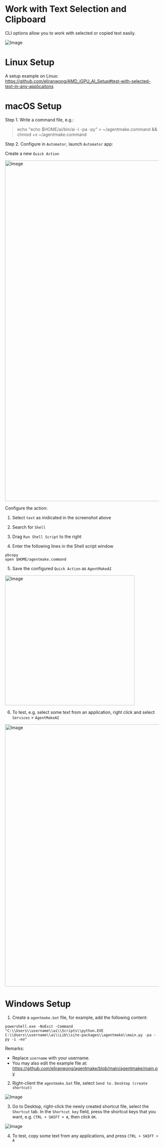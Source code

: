 # Work with Text Selection and Clipboard

CLI options allow you to work with selected or copied text easily.

![Image](https://github.com/user-attachments/assets/e4872498-0cef-48e7-a550-55c0c4234929)

# Linux Setup

A setup example on Linux: https://github.com/eliranwong/AMD_iGPU_AI_Setup#test-with-selected-text-in-any-applicaitons

# macOS Setup

Step 1. Write a command file, e.g.:

> echo "echo $HOME/ai/bin/ai -i -pa -py" > ~/agentmake.command && chmod +x ~/agentmake.command

Step 2. Configure in `Automator`, launch `Automator` app:

Create a new `Quick Action`

<img width="1112" alt="Image" src="https://github.com/user-attachments/assets/649e7383-4351-467f-9240-bd849e8876c3" />

Configure the action:

1. Select `text` as inidicated in the screenshot above

2. Search for `Shell`

3. Drag `Run Shell Script` to the right

4. Enter the following lines in the Shell script window

```
pbcopy
open $HOME/agentmake.command
```

5. Save the configured `Quick Action` as `AgentMakeAI`

<img width="424" alt="Image" src="https://github.com/user-attachments/assets/91de5714-8ea8-404e-8a75-f9aa6fab439d" />

6. To test, e.g. select some text from an application, right click and select `Services` > `AgentMakeAI`

<img width="856" alt="Image" src="https://github.com/user-attachments/assets/40a127f5-c05e-48f3-a3c5-d061f32a197a" />

# Windows Setup

1. Create a `agentmake.bat` file, for example, add the following content:

```
powershell.exe -NoExit -Command "C:\\Users\\username\\ai\\Scripts\\python.EXE C:\\Users\\username\\ai\\Lib\\site-packages\\agentmake\\main.py -pa -py -i -eo"
```

Remarks:
- Replace `username` with your username.
- You may also edit the example file at: https://github.com/eliranwong/agentmake/blob/main/agentmake/main.py

2. Right-client the `agentmake.bat` file, select `Send to` . `Desktop (create shortcut)`

![Image](https://github.com/user-attachments/assets/3bd1347d-5cbb-480b-abe3-f9d515e877bc)

3. Go to Desktop, right-click the newly created shortcut file, select the `Shortcut` tab.  In the `Shortcut key` field, press the shortcut keys that you want, e.g. `CTRL + SHIFT + A`, then click `OK`.

![Image](https://github.com/user-attachments/assets/83d3e09c-ab1d-4fb6-83d9-21208d1adc7d)

4. To test, copy some text from any applications, and press `CTRL + SHIFT + A`